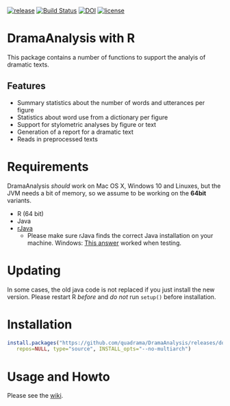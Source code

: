[![release](https://img.shields.io/badge/release-1.2.0-blue.svg)](https://github.com/quadrama/DramaAnalysis/releases/tag/v1.2.0)
[![Build Status](https://travis-ci.org/quadrama/DramaAnalysis.svg?branch=master)](https://travis-ci.org/quadrama/DramaAnalysis)
[![DOI](https://zenodo.org/badge/64286398.svg)](https://zenodo.org/badge/latestdoi/64286398)
[![license](https://img.shields.io/badge/license-Apache%202-blue.svg)](LICENSE)

# DramaAnalysis with R

This package contains a number of functions to support the analyis of dramatic texts. 

## Features
- Summary statistics about the number of words and utterances per figure
- Statistics about word use from a dictionary per figure
- Support for stylometric analyses by figure or text
- Generation of a report for a dramatic text
- Reads in preprocessed texts 

# Requirements
DramaAnalysis *should* work on Mac OS X, Windows 10 and Linuxes, but the JVM needs a bit of memory, so we assume to be working on the **64bit** variants.

- R (64 bit)
- Java
- [rJava](https://cran.r-project.org/web/packages/rJava/index.html)
   - Please make sure rJava finds the correct Java installation on your machine. Windows: [This answer](http://stackoverflow.com/a/7604469) worked when testing.

# Updating
In some cases, the old java code is not replaced if you just install the new version. Please restart R *before* and *do not* run `setup()` before installation.

# Installation
```R
install.packages("https://github.com/quadrama/DramaAnalysis/releases/download/v1.2.0/DramaAnalysis_1.2.0.tar.gz",
   repos=NULL, type="source", INSTALL_opts="--no-multiarch")
```

# Usage and Howto
Please see the [wiki](https://github.com/quadrama/DramaAnalysis/wiki).

